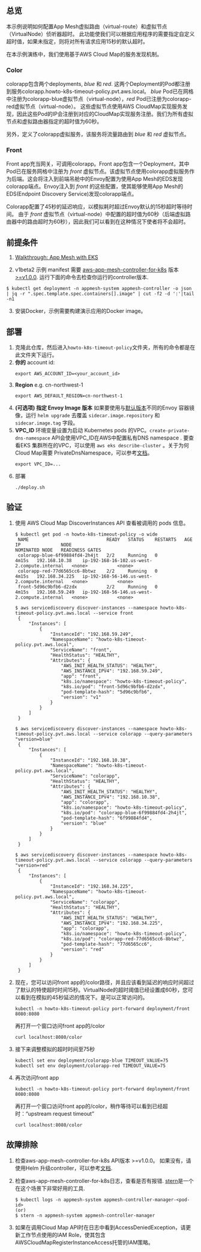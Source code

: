 ## 总览
本示例说明如何配置App Mesh虚拟路由（virtual-route）和虚拟节点（VirtualNode）侦听器超时。 此功能使我们可以根据应用程序的需要指定自定义超时值，如果未指定，则将对所有请求应用15秒的默认超时。

在本示例演练中，我们使用基于AWS Cloud Map的服务发现机制。

### Color
colorapp包含两个deployments, _blue_ 和 _red_. 这两个Deployment的Pod都注册到服务colorapp.howto-k8s-timeout-policy.pvt.aws.local。 _blue_ Pod已在网格中注册为colorapp-blue虚拟节点（virtual-node），_red_ Pod已注册为colorapp-red虚拟节点（virtual-node）。 这些虚拟节点使用AWS CloudMap实现服务发现，因此这些Pod的IP会注册到对应的CloudMap实现服务注册。我们为所有虚拟节点和虚拟路由器指定的超时值为60秒。

另外，定义了colorapp虚拟服务，该服务将流量路由到 _blue_ 和 _red_ 虚拟节点。

### Front
Front app充当网关，可调用colorapp。Front app包含一个Deployment，其中Pod已在服务网格中注册为 _front_ 虚拟节点。该虚拟节点使用colorapp虚拟服务作为后端。这会将注入到前端吊舱中的Envoy配置为使用App Mesh的EDS发现colorapp端点。Envoy注入到 _front_ 的这些配置，使其能够使用App Mesh的EDS(Endpoint Discovery Service)发现colorapp端点。

Colorapp配置了45秒的延迟响应，以模拟耗时超过Envoy默认的15秒超时等待时间。 由于 _front_ 虚拟节点（virtual-node）中配置的超时值为60秒（后端虚拟路由器中的路由超时为60秒），因此我们可以看到在这种情况下使者将不会超时。

## 前提条件
1. [Walkthrough: App Mesh with EKS](../eks/)

2. v1beta2 示例 manifest 需要 [aws-app-mesh-controller-for-k8s](https://github.com/aws/aws-app-mesh-controller-for-k8s) 版本 [>=v1.0.0](https://github.com/aws/aws-app-mesh-controller-for-k8s/releases/tag/v1.0.0). 运行下面的命令去检查你运行的controller版本.

```
$ kubectl get deployment -n appmesh-system appmesh-controller -o json | jq -r ".spec.template.spec.containers[].image" | cut -f2 -d ':'|tail -n1
```
3. 安装Docker，示例需要构建演示应用的Docker image。

## 部署

1. 克隆此仓库，然后进入`howto-k8s-timeout-policy`文件夹，所有的命令都是在此文件夹下运行。
2. **你的** account id:
    ```
    export AWS_ACCOUNT_ID=<your_account_id>
    ```
3. **Region** e.g. cn-northwest-1
    ```
    export AWS_DEFAULT_REGION=cn-northwest-1
    ```
4. **(可选项) 指定 Envoy Image 版本** 如果要使用与[默认版本](https://github.com/aws/eks-charts/tree/master/stable/appmesh-controller#configuration)不同的Envoy 容器镜像，运行 `helm upgrade` 去覆盖 `sidecar.image.repository` 和 `sidecar.image.tag` 字段。
5. **VPC_ID** 环境变量设置为启动 Kubernetes pods 的VPC。`create-private-dns-namespace` API会使用VPC_ID在AWS中配置私有DNS namespace . 要查看EKS 集群所在的VPC，可以使用 `aws eks describe-cluster` 。关于为何Cloud Map需要 PrivateDnsNamespace，可以参考[文档](#1-how-can-i-use-cloud-map-namespaces-other-than-privatednsnamespace)。
    ```
    export VPC_ID=...
    ```
6. 部署
    ```.
    ./deploy.sh
    ```

## 验证

1. 使用 AWS Cloud Map DiscoverInstances API 查看被调用的 pods 信息。
   ```
   $ kubectl get pod -n howto-k8s-timeout-policy -o wide
    NAME                             READY   STATUS    RESTARTS   AGE     IP               NODE                                           NOMINATED NODE   READINESS GATES
    colorapp-blue-6f99884fd4-2h4jt   2/2     Running   0          4m15s   192.168.10.38    ip-192-168-16-102.us-west-2.compute.internal   <none>           <none>
    colorapp-red-77d6565cc6-8btwz    2/2     Running   0          4m15s   192.168.34.225   ip-192-168-56-146.us-west-2.compute.internal   <none>           <none>
    front-5d96c9bfb6-d2zdx           2/2     Running   0          4m15s   192.168.59.249   ip-192-168-56-146.us-west-2.compute.internal   <none>           <none>

   $ aws servicediscovery discover-instances --namespace howto-k8s-timeout-policy.pvt.aws.local --service front
    {
        "Instances": [
            {
                "InstanceId": "192.168.59.249",
                "NamespaceName": "howto-k8s-timeout-policy.pvt.aws.local",
                "ServiceName": "front",
                "HealthStatus": "HEALTHY",
                "Attributes": {
                    "AWS_INIT_HEALTH_STATUS": "HEALTHY",
                    "AWS_INSTANCE_IPV4": "192.168.59.249",
                    "app": "front",
                    "k8s.io/namespace": "howto-k8s-timeout-policy",
                    "k8s.io/pod": "front-5d96c9bfb6-d2zdx",
                    "pod-template-hash": "5d96c9bfb6",
                    "version": "v1"
                }
            }
        ]
    }

   $ aws servicediscovery discover-instances --namespace howto-k8s-timeout-policy.pvt.aws.local --service colorapp --query-parameters "version=blue"
    {
        "Instances": [
            {
                "InstanceId": "192.168.10.38",
                "NamespaceName": "howto-k8s-timeout-policy.pvt.aws.local",
                "ServiceName": "colorapp",
                "HealthStatus": "HEALTHY",
                "Attributes": {
                    "AWS_INIT_HEALTH_STATUS": "HEALTHY",
                    "AWS_INSTANCE_IPV4": "192.168.10.38",
                    "app": "colorapp",
                    "k8s.io/namespace": "howto-k8s-timeout-policy",
                    "k8s.io/pod": "colorapp-blue-6f99884fd4-2h4jt",
                    "pod-template-hash": "6f99884fd4",
                    "version": "blue"
                }
            }
        ]
    }

   $ aws servicediscovery discover-instances --namespace howto-k8s-timeout-policy.pvt.aws.local --service colorapp --query-parameters "version=red"
    {
        "Instances": [
            {
                "InstanceId": "192.168.34.225",
                "NamespaceName": "howto-k8s-timeout-policy.pvt.aws.local",
                "ServiceName": "colorapp",
                "HealthStatus": "HEALTHY",
                "Attributes": {
                    "AWS_INIT_HEALTH_STATUS": "HEALTHY",
                    "AWS_INSTANCE_IPV4": "192.168.34.225",
                    "app": "colorapp",
                    "k8s.io/namespace": "howto-k8s-timeout-policy",
                    "k8s.io/pod": "colorapp-red-77d6565cc6-8btwz",
                    "pod-template-hash": "77d6565cc6",
                    "version": "red"
                }
            }
        ]
    }
   ```

2. 现在，您可以访问front app的/color路径，并且应该看到延迟的响应时间超过了默认的特使超时时间15秒。VirtualNode的超时阈值已经设置成60秒，您可以看到在模拟的45秒延迟的情况下。是可以正常访问的。
    ```
    kubectl -n howto-k8s-timeout-policy port-forward deployment/front 8080:8080
    ```
    再打开一个窗口访问front app的/color
    ```
    curl localhost:8080/color
    ```
3. 接下来调整模拟的超时时间至75秒
    ```
    kubectl set env deployment/colorapp-blue TIMEOUT_VALUE=75
    kubectl set env deployment/colorapp-red TIMEOUT_VALUE=75
    ```
4. 再次访问front app
    ```
    kubectl -n howto-k8s-timeout-policy port-forward deployment/front 8080:8080
    ```
    再打开一个窗口访问front app的/color，稍作等待可以看到已经超时：“upstream request timeout”
    ```
    curl localhost:8080/color
    ```
## 故障排除
1. 检查aws-app-mesh-controller-for-k8s API版本 >=v1.0.0。 如果没有，请使用Helm 升级controller，可以参考[文档](https://github.com/aws/eks-charts).

2. 检查aws-app-mesh-controller-for-k8s日志，查看是否有报错. [stern](https://github.com/wercker/stern)是一个在这个场景下非常好用的工具.
   ```
   $ kubectl logs -n appmesh-system appmesh-controller-manager-<pod-id>
   (or)
   $ stern -n appmesh-system appmesh-controller-manager
   ```
3. 如果在调用Cloud Map API时在日志中看到AccessDeniedException，请更新工作节点使用的IAM Role，使其包含AWSCloudMapRegisterInstanceAccess托管的IAM策略。
